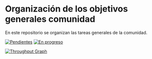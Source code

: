 # Organización de los objetivos generales comunidad
En este repositorio se organizan las tareas generales de la comunidad.

[![Pendientes](https://badge.waffle.io/mozillahispano/meta.svg?label=pendiente&title=Pendientes)](http://waffle.io/mozillahispano/meta) 
[![En progreso](https://badge.waffle.io/mozillahispano/meta.svg?label=en%20progreso&title=En%20progreso)](http://waffle.io/mozillahispano/meta) 

[![Throughput Graph](https://graphs.waffle.io/mozillahispano/meta/throughput.svg)](https://waffle.io/mozillahispano/meta/metrics)
